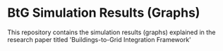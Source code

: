 # BtG Simulation Results (Graphs)
This repository contains the simulation results (graphs) explained in the research paper titled 'Buildings-to-Grid Integration Framework'


